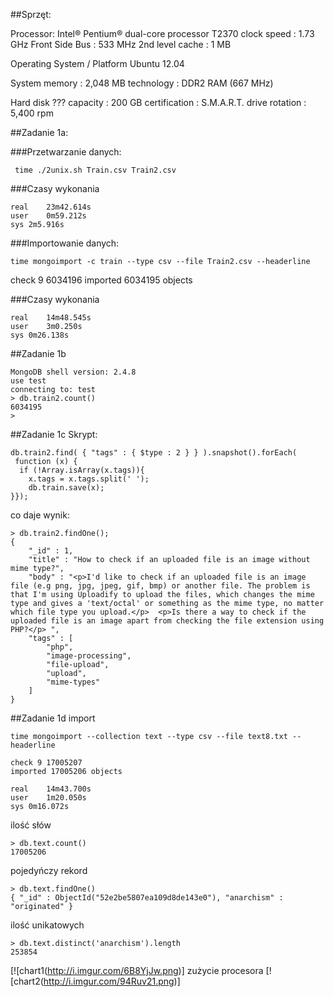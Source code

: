 ##Sprzęt:

Processor: Intel® Pentium® dual-core processor T2370 
clock speed : 1.73 GHz
Front Side Bus : 533 MHz
2nd level cache : 1 MB

Operating System / Platform	
Ubuntu 12.04

System memory : 2,048 MB
technology : DDR2 RAM (667 MHz)
 
Hard disk ??? capacity : 200 GB
certification : S.M.A.R.T. 
drive rotation : 5,400 rpm

##Zadanie 1a:

###Przetwarzanie danych:
```
 time ./2unix.sh Train.csv Train2.csv
```
###Czasy wykonania
```
real	23m42.614s
user	0m59.212s
sys	2m5.916s
```
###Importowanie danych:
```
time mongoimport -c train --type csv --file Train2.csv --headerline
```

check 9 6034196
imported 6034195 objects

###Czasy wykonania
```
real	14m48.545s
user	3m0.250s
sys	0m26.138s
```

##Zadanie 1b
```
MongoDB shell version: 2.4.8
use test
connecting to: test
> db.train2.count()
6034195
> 
```
##Zadanie 1c
Skrypt:
```
db.train2.find( { "tags" : { $type : 2 } } ).snapshot().forEach(
 function (x) {
  if (!Array.isArray(x.tags)){
    x.tags = x.tags.split(' ');
    db.train.save(x);
}});
```
co daje wynik:
```
> db.train2.findOne();
{
	"_id" : 1,
	"title" : "How to check if an uploaded file is an image without mime type?",
	"body" : "<p>I'd like to check if an uploaded file is an image file (e.g png, jpg, jpeg, gif, bmp) or another file. The problem is that I'm using Uploadify to upload the files, which changes the mime type and gives a 'text/octal' or something as the mime type, no matter which file type you upload.</p>  <p>Is there a way to check if the uploaded file is an image apart from checking the file extension using PHP?</p> ",
	"tags" : [
		"php",
		"image-processing",
		"file-upload",
		"upload",
		"mime-types"
	]
}
```
##Zadanie 1d
import
```
time mongoimport --collection text --type csv --file text8.txt --headerline

check 9 17005207
imported 17005206 objects

real	14m43.700s
user	1m20.050s
sys	0m16.072s
```
ilość słów
```
> db.text.count()
17005206
```

pojedyńczy rekord
```
> db.text.findOne()
{ "_id" : ObjectId("52e2be5807ea109d8de143e0"), "anarchism" : "originated" }
```

ilość unikatowych
```
> db.text.distinct('anarchism').length
253854
```



[![chart1(http://i.imgur.com/6B8YjJw.png)]
zużycie procesora
[![chart2(http://i.imgur.com/94Ruv21.png)]
